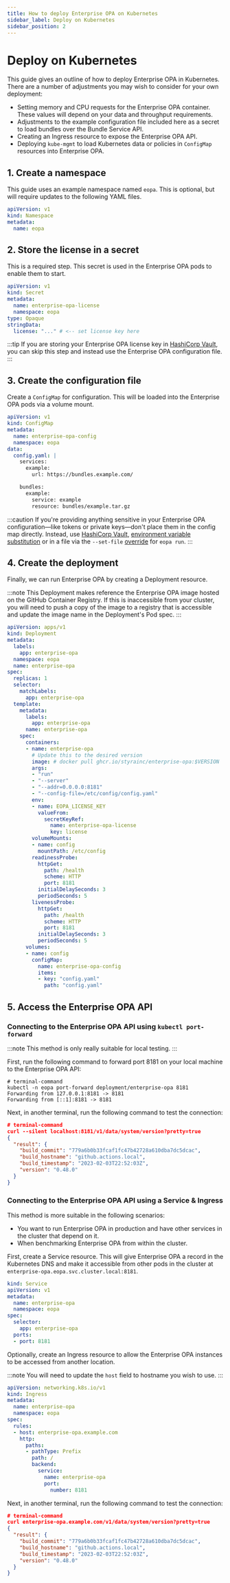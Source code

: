 ```yaml
---
title: How to deploy Enterprise OPA on Kubernetes
sidebar_label: Deploy on Kubernetes
sidebar_position: 2
---
```


# Deploy on Kubernetes

This guide gives an outline of how to deploy Enterprise OPA in Kubernetes. There are a number of adjustments you may wish to consider for your own deployment:

- Setting memory and CPU requests for the Enterprise OPA container. These values will depend on your data and throughput requirements.
- Adjustments to the example configuration file included here as a secret to load bundles over the Bundle Service API.
- Creating an Ingress resource to expose the Enterprise OPA API.
- Deploying `kube-mgmt` to load Kubernetes data or policies in `ConfigMap` resources into Enterprise OPA.


## 1. Create a namespace

This guide uses an example namespace named `eopa`. This is optional, but will require updates to the following YAML files.

```yaml
apiVersion: v1
kind: Namespace
metadata:
  name: eopa
```


## 2. Store the license in a secret

This is a required step. This secret is used in the Enterprise OPA pods to enable them to start.

```yaml
apiVersion: v1
kind: Secret
metadata:
  name: enterprise-opa-license
  namespace: eopa
type: Opaque
stringData:
  license: "..." # <-- set license key here
```

:::tip
If you are storing your Enterprise OPA license key in [HashiCorp Vault](/enterprise-opa/reference/configuration/using-secrets/from-hashicorp-vault), you can skip this step and instead use the Enterprise OPA configuration file.
:::


## 3. Create the configuration file

Create a `ConfigMap` for configuration. This will be loaded into the Enterprise OPA pods via a volume mount.

```yaml
apiVersion: v1
kind: ConfigMap
metadata:
  name: enterprise-opa-config
  namespace: eopa
data:
  config.yaml: |
    services:
      example:
        url: https://bundles.example.com/

    bundles:
      example:
        service: example
        resource: bundles/example.tar.gz
```

:::caution
If you're providing anything sensitive in your Enterprise OPA configuration—like tokens or private keys—don't place them in the config map directly. Instead, use [HashiCorp Vault](/enterprise-opa/reference/configuration/using-secrets/from-hashicorp-vault), [environment variable substitution](https://www.openpolicyagent.org/docs/configuration/#environment-variable-substitution) or in a file via the `--set-file` [override](https://www.openpolicyagent.org/docs/configuration/#cli-runtime-overrides) for `eopa run`.
:::


## 4. Create the deployment

Finally, we can run Enterprise OPA by creating a Deployment resource.

:::note
This Deployment makes reference the Enterprise OPA image hosted on the GitHub Container Registry. If this is inaccessible from your cluster, you will need to push a copy of the image to a registry that is accessible and update the image name in the Deployment's Pod spec.
:::


```yaml
apiVersion: apps/v1
kind: Deployment
metadata:
  labels:
    app: enterprise-opa
  namespace: eopa
  name: enterprise-opa
spec:
  replicas: 1
  selector:
    matchLabels:
      app: enterprise-opa
  template:
    metadata:
      labels:
        app: enterprise-opa
      name: enterprise-opa
    spec:
      containers:
      - name: enterprise-opa
        # Update this to the desired version
        image: # docker pull ghcr.io/styrainc/enterprise-opa:$VERSION
        args:
        - "run"
        - "--server"
        - "--addr=0.0.0.0:8181"
        - "--config-file=/etc/config/config.yaml"
        env:
        - name: EOPA_LICENSE_KEY
          valueFrom:
            secretKeyRef:
              name: enterprise-opa-license
              key: license
        volumeMounts:
        - name: config
          mountPath: /etc/config
        readinessProbe:
          httpGet:
            path: /health
            scheme: HTTP
            port: 8181
          initialDelaySeconds: 3
          periodSeconds: 5
        livenessProbe:
          httpGet:
            path: /health
            scheme: HTTP
            port: 8181
          initialDelaySeconds: 3
          periodSeconds: 5
      volumes:
      - name: config
        configMap:
          name: enterprise-opa-config
          items:
          - key: "config.yaml"
            path: "config.yaml"
```


## 5. Access the Enterprise OPA API


### Connecting to the Enterprise OPA API using `kubectl port-forward`

:::note
This method is only really suitable for local testing.
:::

First, run the following command to forward port 8181 on your local machine to the Enterprise OPA API:

```shell-session
# terminal-command
kubectl -n eopa port-forward deployment/enterprise-opa 8181
Forwarding from 127.0.0.1:8181 -> 8181
Forwarding from [::1]:8181 -> 8181
```

Next, in another terminal, run the following command to test the connection:

```json
# terminal-command
curl --silent localhost:8181/v1/data/system/version?pretty=true
{
  "result": {
    "build_commit": "779a6b0b33fcaf1fc47b42728a610dba7dc5dcac",
    "build_hostname": "github.actions.local",
    "build_timestamp": "2023-02-03T22:52:03Z",
    "version": "0.48.0"
  }
}
```


### Connecting to the Enterprise OPA API using a Service & Ingress

This method is more suitable in the following scenarios:

- You want to run Enterprise OPA in production and have other services in the cluster that depend on it.
- When benchmarking Enterprise OPA from within the cluster.

First, create a Service resource. This will give Enterprise OPA a record in the Kubernetes DNS and make it accessible from other pods in the cluster at `enterprise-opa.eopa.svc.cluster.local:8181`.

```yaml
kind: Service
apiVersion: v1
metadata:
  name: enterprise-opa
  namespace: eopa
spec:
  selector:
    app: enterprise-opa
  ports:
  - port: 8181
```

Optionally, create an Ingress resource to allow the Enterprise OPA instances to be accessed from another location.

:::note
You will need to update the `host` field to hostname you wish to use.
:::

```yaml
apiVersion: networking.k8s.io/v1
kind: Ingress
metadata:
  name: enterprise-opa
  namespace: eopa
spec:
  rules:
  - host: enterprise-opa.example.com
    http:
      paths:
      - pathType: Prefix
        path: /
        backend:
          service:
            name: enterprise-opa
            port:
              number: 8181
```

Next, in another terminal, run the following command to test the connection:

```json
# terminal-command
curl enterprise-opa.example.com/v1/data/system/version?pretty=true
{
  "result": {
    "build_commit": "779a6b0b33fcaf1fc47b42728a610dba7dc5dcac",
    "build_hostname": "github.actions.local",
    "build_timestamp": "2023-02-03T22:52:03Z",
    "version": "0.48.0"
  }
}
```
